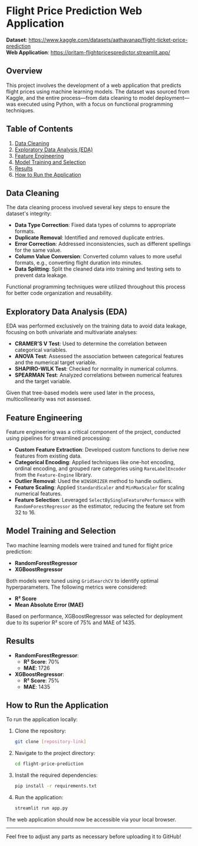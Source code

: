 # Flight Price Prediction Web Application

**Dataset**: https://www.kaggle.com/datasets/aathavanap/flight-ticket-price-prediction  
**Web Application**: https://pritam-flightpricespredictor.streamlit.app/

## Overview
This project involves the development of a web application that predicts flight prices using machine learning models. The dataset was sourced from Kaggle, and the entire process—from data cleaning to model deployment—was executed using Python, with a focus on functional programming techniques.

## Table of Contents
1. [Data Cleaning](#data-cleaning)
2. [Exploratory Data Analysis (EDA)](#exploratory-data-analysis-eda)
3. [Feature Engineering](#feature-engineering)
4. [Model Training and Selection](#model-training-and-selection)
5. [Results](#results)
6. [How to Run the Application](#how-to-run-the-application)

## Data Cleaning
The data cleaning process involved several key steps to ensure the dataset's integrity:

- **Data Type Correction**: Fixed data types of columns to appropriate formats.
- **Duplicate Removal**: Identified and removed duplicate entries.
- **Error Correction**: Addressed inconsistencies, such as different spellings for the same value.
- **Column Value Conversion**: Converted column values to more useful formats, e.g., converting flight duration into minutes.
- **Data Splitting**: Split the cleaned data into training and testing sets to prevent data leakage.

Functional programming techniques were utilized throughout this process for better code organization and reusability.

## Exploratory Data Analysis (EDA)
EDA was performed exclusively on the training data to avoid data leakage, focusing on both univariate and multivariate analyses:

- **CRAMER’S V Test**: Used to determine the correlation between categorical variables.
- **ANOVA Test**: Assessed the association between categorical features and the numerical target variable.
- **SHAPIRO-WILK Test**: Checked for normality in numerical columns.
- **SPEARMAN Test**: Analyzed correlations between numerical features and the target variable.

Given that tree-based models were used later in the process, multicollinearity was not assessed.

## Feature Engineering
Feature engineering was a critical component of the project, conducted using pipelines for streamlined processing:

- **Custom Feature Extraction**: Developed custom functions to derive new features from existing data.
- **Categorical Encoding**: Applied techniques like one-hot encoding, ordinal encoding, and grouped rare categories using `RareLabelEncoder` from the `Feature-Engine` library.
- **Outlier Removal**: Used the `WINSORIZER` method to handle outliers.
- **Feature Scaling**: Applied `StandardScaler` and `MinMaxScaler` for scaling numerical features.
- **Feature Selection**: Leveraged `SelectBySingleFeaturePerformance` with `RandomForestRegressor` as the estimator, reducing the feature set from 32 to 16.

## Model Training and Selection
Two machine learning models were trained and tuned for flight price prediction:

- **RandomForestRegressor**
- **XGBoostRegressor**

Both models were tuned using `GridSearchCV` to identify optimal hyperparameters. The following metrics were considered:

- **R² Score**
- **Mean Absolute Error (MAE)**

Based on performance, XGBoostRegressor was selected for deployment due to its superior R² score of 75% and MAE of 1435.

## Results
- **RandomForestRegressor**:
  - **R² Score**: 70%
  - **MAE**: 1726
- **XGBoostRegressor**:
  - **R² Score**: 75%
  - **MAE**: 1435

## How to Run the Application
To run the application locally:

1. Clone the repository:
    ```bash
    git clone [repository-link]
    ```
2. Navigate to the project directory:
    ```bash
    cd flight-price-prediction
    ```
3. Install the required dependencies:
    ```bash
    pip install -r requirements.txt
    ```
4. Run the application:
    ```bash
    streamlit run app.py
    ```

The web application should now be accessible via your local browser.

---

Feel free to adjust any parts as necessary before uploading it to GitHub!
